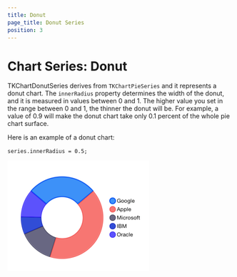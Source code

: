 ```yaml
---
title: Donut
page_title: Donut Series
position: 3
---
```


# Chart Series: Donut

TKChartDonutSeries derives from <code>TKChartPieSeries</code> and it represents a donut chart. The <code>innerRadius</code> property determines the width of the donut, and it is measured in values between 0 and 1. The higher value you set in the range between 0 and 1, the thinner the donut will be. For example, a value of 0.9 will make the donut chart take only 0.1 percent of the whole pie chart surface.

Here is an example of a donut chart:

    series.innerRadius = 0.5;

<img src="../../images/chart-series-donut001.png"/>

